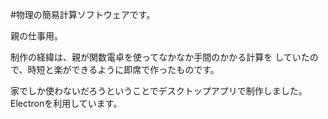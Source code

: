 #物理の簡易計算ソフトウェアです。

親の仕事用。

制作の経緯は、親が関数電卓を使ってなかなか手間のかかる計算を
していたので、時短と楽ができるように即席で作ったものです。

家でしか使わないだろうということでデスクトップアプリで制作しました。
Electronを利用しています。
